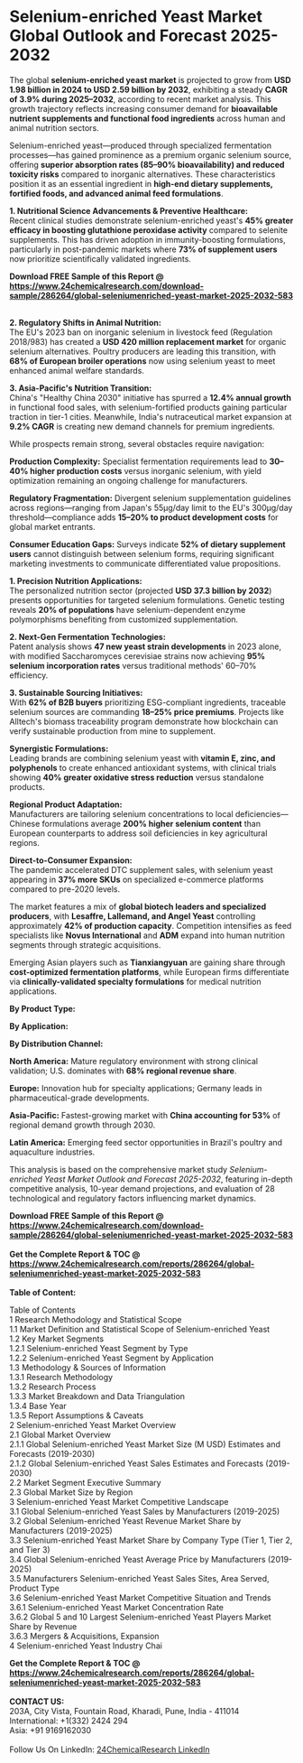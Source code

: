 <h1>Selenium-enriched Yeast Market Global Outlook and Forecast 2025-2032</h1><p>The global <strong>selenium-enriched yeast market</strong> is projected to grow from <strong>USD 1.98 billion in 2024 to USD 2.59 billion by 2032</strong>, exhibiting a steady <strong>CAGR of 3.9% during 2025–2032</strong>, according to recent market analysis. This growth trajectory reflects increasing consumer demand for <strong>bioavailable nutrient supplements and functional food ingredients</strong> across human and animal nutrition sectors.</p><p>Selenium-enriched yeast—produced through specialized fermentation processes—has gained prominence as a premium organic selenium source, offering <strong>superior absorption rates (85–90% bioavailability) and reduced toxicity risks</strong> compared to inorganic alternatives. These characteristics position it as an essential ingredient in <strong>high-end dietary supplements, fortified foods, and advanced animal feed formulations</strong>.</p><p><strong>1. Nutritional Science Advancements &amp; Preventive Healthcare:</strong><br>
Recent clinical studies demonstrate selenium-enriched yeast's <strong>45% greater efficacy in boosting glutathione peroxidase activity</strong> compared to selenite supplements. This has driven adoption in immunity-boosting formulations, particularly in post-pandemic markets where <strong>73% of supplement users</strong> now prioritize scientifically validated ingredients.</p><div><b>Download FREE Sample of this Report @ 
            <a href="https://www.24chemicalresearch.com/download-sample/286264/global-seleniumenriched-yeast-market-2025-2032-583">
            https://www.24chemicalresearch.com/download-sample/286264/global-seleniumenriched-yeast-market-2025-2032-583</a></b></div><br><p><strong>2. Regulatory Shifts in Animal Nutrition:</strong><br>
The EU's 2023 ban on inorganic selenium in livestock feed (Regulation 2018/983) has created a <strong>USD 420 million replacement market</strong> for organic selenium alternatives. Poultry producers are leading this transition, with <strong>68% of European broiler operations</strong> now using selenium yeast to meet enhanced animal welfare standards.</p><p><strong>3. Asia-Pacific's Nutrition Transition:</strong><br>
China's "Healthy China 2030" initiative has spurred a <strong>12.4% annual growth</strong> in functional food sales, with selenium-fortified products gaining particular traction in tier-1 cities. Meanwhile, India's nutraceutical market expansion at <strong>9.2% CAGR</strong> is creating new demand channels for premium ingredients.</p><p>While prospects remain strong, several obstacles require navigation:</p><p><strong>Production Complexity:</strong> Specialist fermentation requirements lead to <strong>30–40% higher production costs</strong> versus inorganic selenium, with yield optimization remaining an ongoing challenge for manufacturers.</p><p><strong>Regulatory Fragmentation:</strong> Divergent selenium supplementation guidelines across regions—ranging from Japan's 55µg/day limit to the EU's 300µg/day threshold—compliance adds <strong>15–20% to product development costs</strong> for global market entrants.</p><p><strong>Consumer Education Gaps:</strong> Surveys indicate <strong>52% of dietary supplement users</strong> cannot distinguish between selenium forms, requiring significant marketing investments to communicate differentiated value propositions.</p><p><strong>1. Precision Nutrition Applications:</strong><br>
The personalized nutrition sector (projected <strong>USD 37.3 billion by 2032</strong>) presents opportunities for targeted selenium formulations. Genetic testing reveals <strong>20% of populations</strong> have selenium-dependent enzyme polymorphisms benefiting from customized supplementation.</p><p><strong>2. Next-Gen Fermentation Technologies:</strong><br>
Patent analysis shows <strong>47 new yeast strain developments</strong> in 2023 alone, with modified Saccharomyces cerevisiae strains now achieving <strong>95% selenium incorporation rates</strong> versus traditional methods' 60–70% efficiency.</p><p><strong>3. Sustainable Sourcing Initiatives:</strong><br>
With <strong>62% of B2B buyers</strong> prioritizing ESG-compliant ingredients, traceable selenium sources are commanding <strong>18–25% price premiums</strong>. Projects like Alltech's biomass traceability program demonstrate how blockchain can verify sustainable production from mine to supplement.</p><p><strong>Synergistic Formulations:</strong><br>
	Leading brands are combining selenium yeast with <strong>vitamin E, zinc, and polyphenols</strong> to create enhanced antioxidant systems, with clinical trials showing <strong>40% greater oxidative stress reduction</strong> versus standalone products.</p><p><strong>Regional Product Adaptation:</strong><br>
	Manufacturers are tailoring selenium concentrations to local deficiencies—Chinese formulations average <strong>200% higher selenium content</strong> than European counterparts to address soil deficiencies in key agricultural regions.</p><p><strong>Direct-to-Consumer Expansion:</strong><br>
	The pandemic accelerated DTC supplement sales, with selenium yeast appearing in <strong>37% more SKUs</strong> on specialized e-commerce platforms compared to pre-2020 levels.</p><p>The market features a mix of <strong>global biotech leaders and specialized producers</strong>, with <strong>Lesaffre, Lallemand, and Angel Yeast</strong> controlling approximately <strong>42% of production capacity</strong>. Competition intensifies as feed specialists like <strong>Novus International</strong> and <strong>ADM</strong> expand into human nutrition segments through strategic acquisitions.</p><p>Emerging Asian players such as <strong>Tianxiangyuan</strong> are gaining share through <strong>cost-optimized fermentation platforms</strong>, while European firms differentiate via <strong>clinically-validated specialty formulations</strong> for medical nutrition applications.</p><p><strong>By Product Type:</strong></p><p><strong>By Application:</strong></p><p><strong>By Distribution Channel:</strong></p><p><strong>North America:</strong> Mature regulatory environment with strong clinical validation; U.S. dominates with <strong>68% regional revenue share</strong>.</p><p><strong>Europe:</strong> Innovation hub for specialty applications; Germany leads in pharmaceutical-grade developments.</p><p><strong>Asia-Pacific:</strong> Fastest-growing market with <strong>China accounting for 53%</strong> of regional demand growth through 2030.</p><p><strong>Latin America:</strong> Emerging feed sector opportunities in Brazil's poultry and aquaculture industries.</p><p>This analysis is based on the comprehensive market study <em>Selenium-enriched Yeast Market Outlook and Forecast 2025-2032</em>, featuring in-depth competitive analysis, 10-year demand projections, and evaluation of 28 technological and regulatory factors influencing market dynamics.</p><div><b>Download FREE Sample of this Report @ 
            <a href="https://www.24chemicalresearch.com/download-sample/286264/global-seleniumenriched-yeast-market-2025-2032-583">
            https://www.24chemicalresearch.com/download-sample/286264/global-seleniumenriched-yeast-market-2025-2032-583</a></b></div><br><div><b>Get the Complete Report & TOC @ 
            <a href="https://www.24chemicalresearch.com/reports/286264/global-seleniumenriched-yeast-market-2025-2032-583">
            https://www.24chemicalresearch.com/reports/286264/global-seleniumenriched-yeast-market-2025-2032-583</a></b></div><br>
            <b>Table of Content:</b><p>Table of Contents<br />
1 Research Methodology and Statistical Scope<br />
1.1 Market Definition and Statistical Scope of Selenium-enriched Yeast<br />
1.2 Key Market Segments<br />
1.2.1 Selenium-enriched Yeast Segment by Type<br />
1.2.2 Selenium-enriched Yeast Segment by Application<br />
1.3 Methodology & Sources of Information<br />
1.3.1 Research Methodology<br />
1.3.2 Research Process<br />
1.3.3 Market Breakdown and Data Triangulation<br />
1.3.4 Base Year<br />
1.3.5 Report Assumptions & Caveats<br />
2 Selenium-enriched Yeast Market Overview<br />
2.1 Global Market Overview<br />
2.1.1 Global Selenium-enriched Yeast Market Size (M USD) Estimates and Forecasts (2019-2030)<br />
2.1.2 Global Selenium-enriched Yeast Sales Estimates and Forecasts (2019-2030)<br />
2.2 Market Segment Executive Summary<br />
2.3 Global Market Size by Region<br />
3 Selenium-enriched Yeast Market Competitive Landscape<br />
3.1 Global Selenium-enriched Yeast Sales by Manufacturers (2019-2025)<br />
3.2 Global Selenium-enriched Yeast Revenue Market Share by Manufacturers (2019-2025)<br />
3.3 Selenium-enriched Yeast Market Share by Company Type (Tier 1, Tier 2, and Tier 3)<br />
3.4 Global Selenium-enriched Yeast Average Price by Manufacturers (2019-2025)<br />
3.5 Manufacturers Selenium-enriched Yeast Sales Sites, Area Served, Product Type<br />
3.6 Selenium-enriched Yeast Market Competitive Situation and Trends<br />
3.6.1 Selenium-enriched Yeast Market Concentration Rate<br />
3.6.2 Global 5 and 10 Largest Selenium-enriched Yeast Players Market Share by Revenue<br />
3.6.3 Mergers & Acquisitions, Expansion<br />
4 Selenium-enriched Yeast Industry Chai</p><div><b>Get the Complete Report & TOC @ 
            <a href="https://www.24chemicalresearch.com/reports/286264/global-seleniumenriched-yeast-market-2025-2032-583">
            https://www.24chemicalresearch.com/reports/286264/global-seleniumenriched-yeast-market-2025-2032-583</a></b></div><br><b>CONTACT US:</b><br>
            203A, City Vista, Fountain Road, Kharadi, Pune, India - 411014<br>
            International: +1(332) 2424 294<br>
            Asia: +91 9169162030 <br><br>
            Follow Us On LinkedIn: <a href="https://www.linkedin.com/company/24chemicalresearch/">24ChemicalResearch LinkedIn</a>